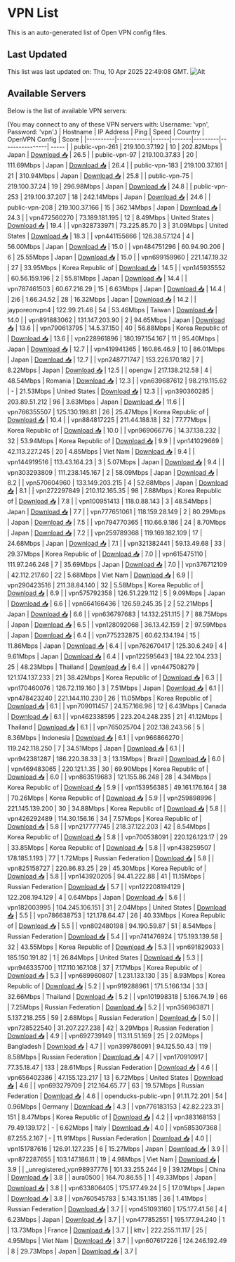 # VPN List

This is an auto-generated list of Open VPN config files.

## Last Updated

This list was last updated on: Thu, 10 Apr 2025 22:49:08 GMT.
![Alt](https://repobeats.axiom.co/api/embed/186b98318ef1479477931607c1ad7d823f12451f.svg "Repobeats analytics image")

## Available Servers

Below is the list of available VPN servers:

(You may connect to any of these VPN servers with: Username: 'vpn', Password: 'vpn'.)
| Hostname | IP Address | Ping | Speed | Country | OpenVPN Config | Score |
|----------|------------|------|-------|---------|----------------| ----- |
| public-vpn-261 | 219.100.37.192 | 10 | 202.82Mbps | Japan | [Download 📥](./configs/server_0_JP.ovpn) | 26.5 |
| public-vpn-97 | 219.100.37.83 | 20 | 111.69Mbps | Japan | [Download 📥](./configs/server_1_JP.ovpn) | 26.4 |
| public-vpn-183 | 219.100.37.161 | 21 | 310.94Mbps | Japan | [Download 📥](./configs/server_2_JP.ovpn) | 25.8 |
| public-vpn-75 | 219.100.37.24 | 19 | 296.98Mbps | Japan | [Download 📥](./configs/server_3_JP.ovpn) | 24.8 |
| public-vpn-253 | 219.100.37.207 | 18 | 242.14Mbps | Japan | [Download 📥](./configs/server_4_JP.ovpn) | 24.6 |
| public-vpn-208 | 219.100.37.166 | 15 | 362.14Mbps | Japan | [Download 📥](./configs/server_5_JP.ovpn) | 24.3 |
| vpn472560270 | 73.189.181.195 | 12 | 8.49Mbps | United States | [Download 📥](./configs/server_6_US.ovpn) | 19.4 |
| vpn328733971 | 73.225.85.70 | 3 | 31.09Mbps | United States | [Download 📥](./configs/server_7_US.ovpn) | 18.3 |
| vpn441155666 | 126.38.57.124 | 4 | 56.00Mbps | Japan | [Download 📥](./configs/server_8_JP.ovpn) | 15.0 |
| vpn484751296 | 60.94.90.206 | 6 | 25.55Mbps | Japan | [Download 📥](./configs/server_9_JP.ovpn) | 15.0 |
| vpn699159960 | 221.147.19.32 | 27 | 33.95Mbps | Korea Republic of | [Download 📥](./configs/server_10_KR.ovpn) | 14.5 |
| vpn145935552 | 60.56.159.196 | 2 | 55.81Mbps | Japan | [Download 📥](./configs/server_11_JP.ovpn) | 14.4 |
| vpn787461503 | 60.67.216.29 | 15 | 6.63Mbps | Japan | [Download 📥](./configs/server_12_JP.ovpn) | 14.4 |
| 2i6 | 1.66.34.52 | 28 | 16.32Mbps | Japan | [Download 📥](./configs/server_13_JP.ovpn) | 14.2 |
| jayporeonvpn4 | 122.99.21.46 | 54 | 53.46Mbps | Taiwan | [Download 📥](./configs/server_14_TW.ovpn) | 14.0 |
| vpn891883062 | 131.147.203.90 | 2 | 94.65Mbps | Japan | [Download 📥](./configs/server_15_JP.ovpn) | 13.6 |
| vpn790613795 | 14.5.37.150 | 40 | 56.88Mbps | Korea Republic of | [Download 📥](./configs/server_16_KR.ovpn) | 13.6 |
| vpn228961896 | 180.197.154.167 | 11 | 95.40Mbps | Japan | [Download 📥](./configs/server_17_JP.ovpn) | 12.7 |
| vpn419941365 | 160.86.46.9 | 10 | 86.01Mbps | Japan | [Download 📥](./configs/server_18_JP.ovpn) | 12.7 |
| vpn248771747 | 153.226.170.182 | 7 | 8.22Mbps | Japan | [Download 📥](./configs/server_19_JP.ovpn) | 12.5 |
| opengw | 217.138.212.58 | 4 | 48.54Mbps | Romania | [Download 📥](./configs/server_20_RO.ovpn) | 12.3 |
| vpn639687612 | 98.219.115.62 | - | 21.53Mbps | United States | [Download 📥](./configs/server_21_US.ovpn) | 12.3 |
| vpn390360285 | 203.89.51.212 | 96 | 3.63Mbps | Japan | [Download 📥](./configs/server_22_JP.ovpn) | 11.6 |
| vpn766355507 | 125.130.198.81 | 26 | 25.47Mbps | Korea Republic of | [Download 📥](./configs/server_23_KR.ovpn) | 10.4 |
| vpn884817225 | 211.44.188.18 | 32 | 77.77Mbps | Korea Republic of | [Download 📥](./configs/server_24_KR.ovpn) | 10.0 |
| vpn969066776 | 14.37.138.232 | 32 | 53.94Mbps | Korea Republic of | [Download 📥](./configs/server_25_KR.ovpn) | 9.9 |
| vpn141029669 | 42.113.227.245 | 20 | 4.85Mbps | Viet Nam | [Download 📥](./configs/server_26_VN.ovpn) | 9.4 |
| vpn144919516 | 113.43.164.23 | 3 | 5.07Mbps | Japan | [Download 📥](./configs/server_27_JP.ovpn) | 9.4 |
| vpn303293809 | 111.238.145.167 | 2 | 58.09Mbps | Japan | [Download 📥](./configs/server_28_JP.ovpn) | 8.2 |
| vpn570604960 | 133.149.203.215 | 4 | 52.68Mbps | Japan | [Download 📥](./configs/server_29_JP.ovpn) | 8.1 |
| vpn272297849 | 210.112.165.35 | 98 | 7.88Mbps | Korea Republic of | [Download 📥](./configs/server_30_KR.ovpn) | 7.8 |
| vpn100951413 | 118.0.88.143 | 3 | 48.54Mbps | Japan | [Download 📥](./configs/server_31_JP.ovpn) | 7.7 |
| vpn777651061 | 118.159.28.149 | 2 | 80.29Mbps | Japan | [Download 📥](./configs/server_32_JP.ovpn) | 7.5 |
| vpn794770365 | 110.66.9.186 | 24 | 8.70Mbps | Japan | [Download 📥](./configs/server_33_JP.ovpn) | 7.2 |
| vpn259789368 | 119.169.182.109 | 17 | 24.68Mbps | Japan | [Download 📥](./configs/server_34_JP.ovpn) | 7.1 |
| vpn321382441 | 59.13.49.68 | 33 | 29.37Mbps | Korea Republic of | [Download 📥](./configs/server_35_KR.ovpn) | 7.0 |
| vpn615475110 | 111.97.246.248 | 7 | 35.69Mbps | Japan | [Download 📥](./configs/server_36_JP.ovpn) | 7.0 |
| vpn376712109 | 42.112.217.60 | 22 | 5.68Mbps | Viet Nam | [Download 📥](./configs/server_37_VN.ovpn) | 6.9 |
| vpn290423516 | 211.38.84.140 | 32 | 5.58Mbps | Korea Republic of | [Download 📥](./configs/server_38_KR.ovpn) | 6.9 |
| vpn575792358 | 126.51.229.112 | 5 | 9.09Mbps | Japan | [Download 📥](./configs/server_39_JP.ovpn) | 6.6 |
| vpn664166436 | 126.59.245.35 | 2 | 52.21Mbps | Japan | [Download 📥](./configs/server_40_JP.ovpn) | 6.6 |
| vpn636797683 | 14.132.251.115 | 7 | 88.75Mbps | Japan | [Download 📥](./configs/server_41_JP.ovpn) | 6.5 |
| vpn128092068 | 36.13.42.159 | 2 | 97.59Mbps | Japan | [Download 📥](./configs/server_42_JP.ovpn) | 6.4 |
| vpn775232875 | 60.62.134.194 | 15 | 11.86Mbps | Japan | [Download 📥](./configs/server_43_JP.ovpn) | 6.4 |
| vpn762670417 | 125.30.6.249 | 4 | 9.61Mbps | Japan | [Download 📥](./configs/server_44_JP.ovpn) | 6.4 |
| vpn122595643 | 184.22.104.233 | 25 | 48.23Mbps | Thailand | [Download 📥](./configs/server_45_TH.ovpn) | 6.4 |
| vpn447508279 | 121.174.137.233 | 21 | 38.42Mbps | Korea Republic of | [Download 📥](./configs/server_46_KR.ovpn) | 6.3 |
| vpn170460076 | 126.72.119.160 | 3 | 7.51Mbps | Japan | [Download 📥](./configs/server_47_JP.ovpn) | 6.1 |
| vpn478423240 | 221.144.110.230 | 26 | 11.05Mbps | Korea Republic of | [Download 📥](./configs/server_48_KR.ovpn) | 6.1 |
| vpn709011457 | 24.157.166.96 | 12 | 6.43Mbps | Canada | [Download 📥](./configs/server_49_CA.ovpn) | 6.1 |
| vpn462338595 | 223.204.248.235 | 21 | 41.12Mbps | Thailand | [Download 📥](./configs/server_50_TH.ovpn) | 6.1 |
| vpn765025704 | 202.138.243.56 | 5 | 8.36Mbps | Indonesia | [Download 📥](./configs/server_51_ID.ovpn) | 6.1 |
| vpn966866270 | 119.242.118.250 | 7 | 34.51Mbps | Japan | [Download 📥](./configs/server_52_JP.ovpn) | 6.1 |
| vpn942381287 | 186.220.38.33 | 3 | 13.15Mbps | Brazil | [Download 📥](./configs/server_53_BR.ovpn) | 6.0 |
| vpn469483065 | 220.121.1.35 | 30 | 69.90Mbps | Korea Republic of | [Download 📥](./configs/server_54_KR.ovpn) | 6.0 |
| vpn863519683 | 121.155.86.248 | 28 | 4.34Mbps | Korea Republic of | [Download 📥](./configs/server_55_KR.ovpn) | 5.9 |
| vpn153956385 | 49.161.176.164 | 38 | 70.26Mbps | Korea Republic of | [Download 📥](./configs/server_56_KR.ovpn) | 5.9 |
| vpn259898996 | 221.145.139.200 | 30 | 34.88Mbps | Korea Republic of | [Download 📥](./configs/server_57_KR.ovpn) | 5.8 |
| vpn426292489 | 114.30.156.16 | 34 | 7.57Mbps | Korea Republic of | [Download 📥](./configs/server_58_KR.ovpn) | 5.8 |
| vpn217777745 | 218.37.122.203 | 42 | 8.54Mbps | Korea Republic of | [Download 📥](./configs/server_59_KR.ovpn) | 5.8 |
| vpn700538091 | 220.126.123.17 | 29 | 33.85Mbps | Korea Republic of | [Download 📥](./configs/server_60_KR.ovpn) | 5.8 |
| vpn438259507 | 178.185.1.193 | 77 | 1.72Mbps | Russian Federation | [Download 📥](./configs/server_61_RU.ovpn) | 5.8 |
| vpn825158727 | 220.86.83.25 | 29 | 45.30Mbps | Korea Republic of | [Download 📥](./configs/server_62_KR.ovpn) | 5.8 |
| vpn143920205 | 94.41.222.88 | 41 | 11.15Mbps | Russian Federation | [Download 📥](./configs/server_63_RU.ovpn) | 5.7 |
| vpn122208194129 | 122.208.194.129 | 4 | 0.64Mbps | Japan | [Download 📥](./configs/server_64_JP.ovpn) | 5.6 |
| vpn182003995 | 104.245.106.151 | 31 | 2.04Mbps | United States | [Download 📥](./configs/server_65_US.ovpn) | 5.5 |
| vpn786638753 | 121.178.64.47 | 26 | 40.33Mbps | Korea Republic of | [Download 📥](./configs/server_66_KR.ovpn) | 5.5 |
| vpn802480198 | 94.190.59.87 | 51 | 8.54Mbps | Russian Federation | [Download 📥](./configs/server_67_RU.ovpn) | 5.4 |
| vpn741476924 | 175.193.139.58 | 32 | 43.55Mbps | Korea Republic of | [Download 📥](./configs/server_68_KR.ovpn) | 5.3 |
| vpn691829033 | 185.150.191.82 | 1 | 26.84Mbps | United States | [Download 📥](./configs/server_69_US.ovpn) | 5.3 |
| vpn946335700 | 117.110.167.108 | 37 | 7.17Mbps | Korea Republic of | [Download 📥](./configs/server_70_KR.ovpn) | 5.3 |
| vpn689960807 | 1.231.133.130 | 35 | 8.93Mbps | Korea Republic of | [Download 📥](./configs/server_71_KR.ovpn) | 5.2 |
| vpn919288961 | 171.5.166.134 | 33 | 32.66Mbps | Thailand | [Download 📥](./configs/server_72_TH.ovpn) | 5.2 |
| vpn101998318 | 5.166.74.19 | 66 | 7.25Mbps | Russian Federation | [Download 📥](./configs/server_73_RU.ovpn) | 5.2 |
| vpn356963871 | 5.137.218.255 | 59 | 2.68Mbps | Russian Federation | [Download 📥](./configs/server_74_RU.ovpn) | 5.0 |
| vpn728522540 | 31.207.227.238 | 42 | 3.29Mbps | Russian Federation | [Download 📥](./configs/server_75_RU.ovpn) | 4.9 |
| vpn692739149 | 113.11.51.169 | 25 | 2.02Mbps | Bangladesh | [Download 📥](./configs/server_76_BD.ovpn) | 4.7 |
| vpn399786091 | 94.125.50.43 | 119 | 8.58Mbps | Russian Federation | [Download 📥](./configs/server_77_RU.ovpn) | 4.7 |
| vpn170910917 | 77.35.18.47 | 133 | 28.61Mbps | Russian Federation | [Download 📥](./configs/server_78_RU.ovpn) | 4.6 |
| vpn656402386 | 47.155.123.217 | 13 | 6.72Mbps | United States | [Download 📥](./configs/server_79_US.ovpn) | 4.6 |
| vpn693279709 | 212.164.65.77 | 63 | 19.57Mbps | Russian Federation | [Download 📥](./configs/server_80_RU.ovpn) | 4.6 |
| openducks-public-vpn | 91.11.72.201 | 54 | 0.96Mbps | Germany | [Download 📥](./configs/server_81_DE.ovpn) | 4.3 |
| vpn776183153 | 42.82.223.31 | 151 | 8.47Mbps | Korea Republic of | [Download 📥](./configs/server_82_KR.ovpn) | 4.2 |
| vpn383168153 | 79.49.139.172 | - | 6.62Mbps | Italy | [Download 📥](./configs/server_83_IT.ovpn) | 4.0 |
| vpn585307368 | 87.255.2.167 | - | 11.91Mbps | Russian Federation | [Download 📥](./configs/server_84_RU.ovpn) | 4.0 |
| vpn151787616 | 126.91.127.235 | 6 | 15.27Mbps | Japan | [Download 📥](./configs/server_85_JP.ovpn) | 3.9 |
| vpn872287655 | 103.147.186.11 | 19 | 4.98Mbps | Viet Nam | [Download 📥](./configs/server_86_VN.ovpn) | 3.9 |
| _unregistered_vpn98937776 | 101.33.255.244 | 9 | 39.12Mbps | China | [Download 📥](./configs/server_87_CN.ovpn) | 3.8 |
| aura0500 | 164.70.86.55 | 1 | 49.33Mbps | Japan | [Download 📥](./configs/server_88_JP.ovpn) | 3.8 |
| vpn633806405 | 175.177.49.24 | 5 | 17.01Mbps | Japan | [Download 📥](./configs/server_89_JP.ovpn) | 3.8 |
| vpn760545783 | 5.143.151.185 | 36 | 1.41Mbps | Russian Federation | [Download 📥](./configs/server_90_RU.ovpn) | 3.7 |
| vpn451093160 | 175.177.41.56 | 4 | 6.23Mbps | Japan | [Download 📥](./configs/server_91_JP.ovpn) | 3.7 |
| vpn477852551 | 195.177.94.240 | 1 | 13.73Mbps | France | [Download 📥](./configs/server_92_FR.ovpn) | 3.7 |
| kttv | 222.255.11.117 | 25 | 4.95Mbps | Viet Nam | [Download 📥](./configs/server_93_VN.ovpn) | 3.7 |
| vpn607617226 | 124.246.192.49 | 8 | 29.73Mbps | Japan | [Download 📥](./configs/server_94_JP.ovpn) | 3.7 |
